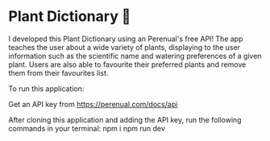 <h1>Plant Dictionary 🌱</h1>
I developed this Plant Dictionary using an Perenual's free API! The app teaches the user about a wide variety of plants, displaying to the user information such as the scientific name and watering preferences of a given plant. Users are also able to favourite their preferred plants and remove them from their favourites list.


To run this application: 

Get an API key from https://perenual.com/docs/api

After cloning this application and adding the API key, run the following commands in your terminal:
npm i
npm run dev